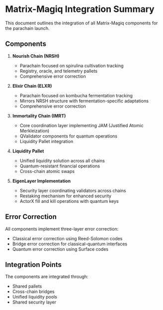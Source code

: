 # Matrix-Magiq Integration Summary

This document outlines the integration of all Matrix-Magiq components for the parachain launch.

## Components

1. **Nourish Chain (NRSH)**
   - Parachain focused on spirulina cultivation tracking
   - Registry, oracle, and telemetry pallets
   - Comprehensive error correction

2. **Elixir Chain (ELXR)**
   - Parachain focused on kombucha fermentation tracking
   - Mirrors NRSH structure with fermentation-specific adaptations
   - Comprehensive error correction

3. **Immortality Chain (IMRT)**
   - Core coordination layer implementing JAM (Justified Atomic Merkleization)
   - QValidator components for quantum operations
   - Liquidity Pallet integration

4. **Liquidity Pallet**
   - Unified liquidity solution across all chains
   - Quantum-resistant financial operations
   - Cross-chain atomic swaps

5. **EigenLayer Implementation**
   - Security layer coordinating validators across chains
   - Restaking mechanism for enhanced security
   - ActorX fill and kill operations with quantum keys

## Error Correction

All components implement three-layer error correction:
- Classical error correction using Reed-Solomon codes
- Bridge error correction for classical-quantum interfaces
- Quantum error correction using Surface codes

## Integration Points

The components are integrated through:
- Shared pallets
- Cross-chain bridges
- Unified liquidity pools
- Shared security layer
